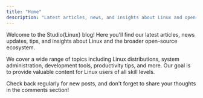 ```yaml
---
title: "Home"
description: "Latest articles, news, and insights about Linux and open-source software"
---
```


Welcome to the Studio{Linux} blog! Here you'll find our latest articles, news updates, tips, and insights about Linux and the broader open-source ecosystem.

We cover a wide range of topics including Linux distributions, system administration, development tools, productivity tips, and more. Our goal is to provide valuable content for Linux users of all skill levels.

Check back regularly for new posts, and don't forget to share your thoughts in the comments section!

